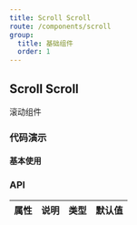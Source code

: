 ```yaml
---
title: Scroll Scroll
route: /components/scroll
group:
  title: 基础组件
  order: 1
---
```


## Scroll Scroll

滚动组件

### 代码演示

#### 基本使用

<code src="./demo/basic.tsx"></code>


### API

| 属性 | 说明 | 类型 | 默认值 |
| ---- | ---- | ---- | ------ |
